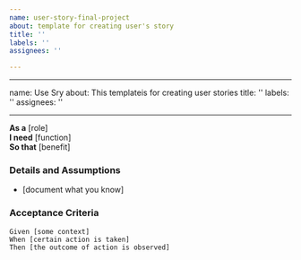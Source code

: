 ```yaml
---
name: user-story-final-project
about: template for creating user's story
title: ''
labels: ''
assignees: ''

---
```


---
name: Use Sry
about: This templateis for creating user stories
title: ''
labels: ''
assignees: ''

---

**As a** [role]  
 **I need** [function]  
 **So that** [benefit]  
   
 ### Details and Assumptions
 * [document what you know]
   
 ### Acceptance Criteria  
   
 ```gherkin
 Given [some context]
 When [certain action is taken]
 Then [the outcome of action is observed]
 ```
